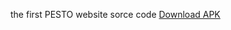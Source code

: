 the first PESTO website sorce code
[Download APK](https://github.com/Pesto746/PESTOhome/releases/download/hi/ams_android_606164_live.apk)
